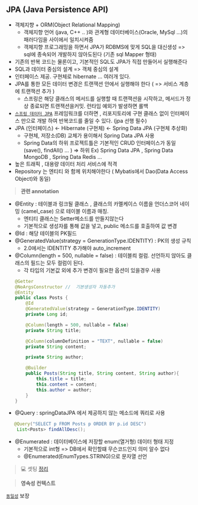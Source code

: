## JPA (Java Persistence API) 
- 객체지향 + ORM(Object Relational Mapping)
    - 객체지향 언어 (java, C++ .. )와 관계형 데이터베이스(Oracle, MySql ...)의 패러다임을 사이에서 일치시켜줌
    - 객체지향 프로그래밍을 하면서 JPA가 RDBMS에 맞게 SQL을 대신생성
      => sql에 종속되어 개발하지 않아도된다 (기존 sql Mapper 형태)
- 기존의 반복 코드는 물론이고, 기본적인 SQL도 JPA가 직접 만들어서 실행해준다
- SQL과 데이터 중심의 설계 => 객체 중심의 설계 
- 인터페이스 제공. 구현체로 hibernate ... 여러개 있다.
- JPA를 통한 모든 데이터 변경은 트랜잭션 안에서 실행해야 한다 ( => 서비스 계층에 트랜잭션 추가 )
  - 스프링은 해당 클래스의 메서드를 실행할 때 트랜잭션을 시작하고, 메서드가 정상 종료되면 트랜잭션을커밋. 런타임 예외가 발생하면 롤백
- [`스프링 데이터 JPA`](./springDataJPA.md) 프레임워크를 더하면 , 리포지토리에 구현 클래스 없이 인터페이스 만으로 개발 하여 반복코드를 줄일 수 있다. (jpa 선행 필수)
- JPA (인터페이스) <- Hibernate (구현체) <- Spring Data JPA (구현체 추상화)
  - 구현체, 저장소(DB) 교체가 용이해서 Spring Data JPA 사용
  - Spring Data의 하위 프로젝트틀은 기본적인 CRUD 인터페이스가 동일 (save(), findAll() ... )
    => 하위 Ex) Spring Data JPA , Spring Data MongoDB , Spring Data Redis ... 
- 높은 트래픽 , 대용량 데이터 처리 서비스에 적격
-  Repository 는 엔티티 와 함께 위치해야한다 ( Mybatis에서 Dao(Data Access Object)와 동일)

> __관련 annotation__
- @Entity : 테이블과 링크될 클래스 , 클래스의 카멜케이스 이름을 언더스코어 네이밍 (camel_case) 으로 테이블 이름과 매칭. 
  - 엔티티 클래스는 Setter메소드를 만들지않는다
  - 기본적으로 생성자를 통해 값을 넣고, public 메소드를 호출하여 값 변경
- @Id : 해당 테이블의 PK필드
- @GeneratedValue(strategy = GenerationType.IDENTITY) : PK의 생성 규칙 
  - 2.0에서는 IDENTITY 추가해야 auto_increment
- @Column(length = 500, nullable = false)  : 테이블릐 컬럼. 선언하지 않아도 클래스의 필드는 모두 컬럼이 된다. 
  - 각 타입의 기본값 외에 추가 변경이 필요한 옵션이 있을경우 사용
  ```java
  @Getter
  @NoArgsConstructor //  기본생성자 자동추가
  @Entity 
  public class Posts {
      @Id 
      @GeneratedValue(strategy = GenerationType.IDENTITY)
      private Long id;

      @Column(length = 500, nullable = false)
      private String title;

      @Column(columnDefinition = "TEXT", nullable = false)
      private String content;

      private String author;

      @Builder
      public Posts(String title, String content, String author){
          this.title = title;
          this.content = content;
          this.author = author;
      }
  }
  ```
- @Query : springDataJPA 에서 제공하지 않는 메소드에 쿼리로 사용 
```java
   @Query("SELECT p FROM Posts p ORDER BY p.id DESC")
    List<Posts> findAllDesc();
```
- @Enumerated : 데이터베이스에 저장할 enum(열거형) 데이터 형태 지정
  - 기본적으로 int형 => DB에서 확인할떄 무슨코드인지 의미 알수 없다 
  - @Enumerated(EnumTypes.STRING)으로 문자열 선언


> 💻 셋팅 [정리](./setting.md) 

> __영속성 컨텍스트__

[`동일성`](https://velog.io/@neptunes032/JPA-%EC%98%81%EC%86%8D%EC%84%B1-%EC%BB%A8%ED%85%8D%EC%8A%A4%ED%8A%B8%EB%9E%80) 보장 
